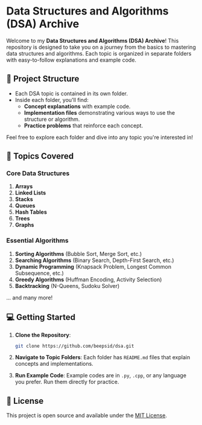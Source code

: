 # Data Structures and Algorithms (DSA) Archive

Welcome to my **Data Structures and Algorithms (DSA) Archive**! This repository is designed to take you on a journey from the basics to mastering data structures and algorithms. Each topic is organized in separate folders with easy-to-follow explanations and example code.

## 📌 Project Structure

- Each DSA topic is contained in its own folder.
- Inside each folder, you'll find:
  - **Concept explanations** with example code.
  - **Implementation files** demonstrating various ways to use the structure or algorithm.
  - **Practice problems** that reinforce each concept.
  
Feel free to explore each folder and dive into any topic you're interested in!

## 📁 Topics Covered

### Core Data Structures
1. **Arrays**
2. **Linked Lists**
3. **Stacks**
4. **Queues**
5. **Hash Tables**
6. **Trees**
7. **Graphs**

### Essential Algorithms
1. **Sorting Algorithms** (Bubble Sort, Merge Sort, etc.)
2. **Searching Algorithms** (Binary Search, Depth-First Search, etc.)
3. **Dynamic Programming** (Knapsack Problem, Longest Common Subsequence, etc.)
4. **Greedy Algorithms** (Huffman Encoding, Activity Selection)
5. **Backtracking** (N-Queens, Sudoku Solver)

... and many more!

## 💻 Getting Started

1. **Clone the Repository**:
   ```bash
   git clone https://github.com/beepsid/dsa.git

2. **Navigate to Topic Folders**: Each folder has `README.md` files that explain concepts and implementations.

3. **Run Example Code**: Example codes are in `.py`, `.cpp`, or any language you prefer. Run them directly for practice.

## 📜 License
This project is open source and available under the [MIT License](LICENSE).